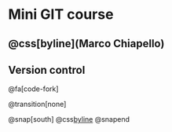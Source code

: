 # Mini GIT course

@css[byline](Marco Chiapello)
---

## Version control


@fa[code-fork]

@transition[none]

@snap[south]
@css[byline](South)
@snapend
